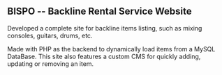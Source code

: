## BISPO -- Backline Rental Service Website

Developed a complete site for backline items listing, such as mixing consoles, guitars, drums, etc.

Made with PHP as the backend to dynamically load items from a MySQL DataBase.
This site also features a custom CMS for quickly adding, updating or removing an item.